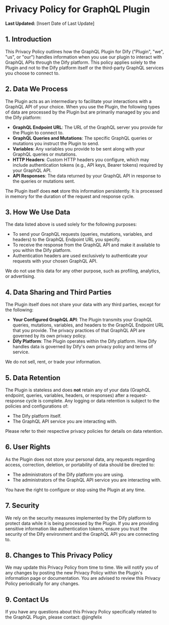 # Privacy Policy for GraphQL Plugin

**Last Updated:** [Insert Date of Last Update]

## 1. Introduction
This Privacy Policy outlines how the GraphQL Plugin for Dify ("Plugin", "we", "us", or "our") handles information when you use our plugin to interact with GraphQL APIs through the Dify platform. This policy applies solely to the Plugin and not to the Dify platform itself or the third-party GraphQL services you choose to connect to.

## 2. Data We Process
The Plugin acts as an intermediary to facilitate your interactions with a GraphQL API of your choice. When you use the Plugin, the following types of data are processed by the Plugin but are primarily managed by you and the Dify platform:

*   **GraphQL Endpoint URL**: The URL of the GraphQL server you provide for the Plugin to connect to.
*   **GraphQL Queries and Mutations**: The specific GraphQL queries or mutations you instruct the Plugin to send.
*   **Variables**: Any variables you provide to be sent along with your GraphQL queries or mutations.
*   **HTTP Headers**: Custom HTTP headers you configure, which may include authentication tokens (e.g., API keys, Bearer tokens) required by your GraphQL API.
*   **API Responses**: The data returned by your GraphQL API in response to the queries or mutations sent.

The Plugin itself does **not** store this information persistently. It is processed in memory for the duration of the request and response cycle.

## 3. How We Use Data
The data listed above is used solely for the following purposes:

*   To send your GraphQL requests (queries, mutations, variables, and headers) to the GraphQL Endpoint URL you specify.
*   To receive the response from the GraphQL API and make it available to you within the Dify platform.
*   Authentication headers are used exclusively to authenticate your requests with your chosen GraphQL API.

We do not use this data for any other purpose, such as profiling, analytics, or advertising.

## 4. Data Sharing and Third Parties
The Plugin itself does not share your data with any third parties, except for the following:

*   **Your Configured GraphQL API**: The Plugin transmits your GraphQL queries, mutations, variables, and headers to the GraphQL Endpoint URL that you provide. The privacy practices of that GraphQL API are governed by its own privacy policy.
*   **Dify Platform**: The Plugin operates within the Dify platform. How Dify handles data is governed by Dify's own privacy policy and terms of service.

We do not sell, rent, or trade your information.

## 5. Data Retention
The Plugin is stateless and does **not** retain any of your data (GraphQL endpoint, queries, variables, headers, or responses) after a request-response cycle is complete. Any logging or data retention is subject to the policies and configurations of:
*   The Dify platform itself.
*   The GraphQL API service you are interacting with.

Please refer to their respective privacy policies for details on data retention.

## 6. User Rights
As the Plugin does not store your personal data, any requests regarding access, correction, deletion, or portability of data should be directed to:
*   The administrators of the Dify platform you are using.
*   The administrators of the GraphQL API service you are interacting with.

You have the right to configure or stop using the Plugin at any time.

## 7. Security
We rely on the security measures implemented by the Dify platform to protect data while it is being processed by the Plugin. If you are providing sensitive information like authentication tokens, ensure you trust the security of the Dify environment and the GraphQL API you are connecting to.

## 8. Changes to This Privacy Policy
We may update this Privacy Policy from time to time. We will notify you of any changes by posting the new Privacy Policy within the Plugin's information page or documentation. You are advised to review this Privacy Policy periodically for any changes.

## 9. Contact Us
If you have any questions about this Privacy Policy specifically related to the GraphQL Plugin, please contact: @jingfelix
